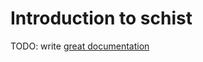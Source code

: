 # Introduction to schist

TODO: write [great documentation](http://jacobian.org/writing/what-to-write/)
